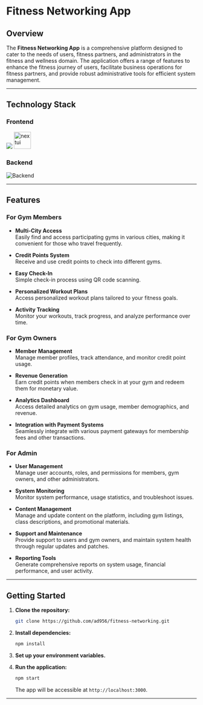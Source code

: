 # Fitness Networking App

## Overview

The **Fitness Networking App** is a comprehensive platform designed to cater to the needs of users, fitness partners, and administrators in the fitness and wellness domain. The application offers a range of features to enhance the fitness journey of users, facilitate business operations for fitness partners, and provide robust administrative tools for efficient system management.

---

## Technology Stack

### Frontend

<p>
  <img src="https://skillicons.dev/icons?i=react,tailwindcss,redux&perline=10&theme=dark" />
  <img src="https://avatars.githubusercontent.com/u/86160567?s=280&v=4" height="45" width="45" alt="nextui" />
</p>

### Backend

![Backend](https://skillicons.dev/icons?i=nodejs,expressjs,sequelize,redis,mysql&perline=10&theme=dark)

---

## Features

### For Gym Members

- **Multi-City Access**  
  Easily find and access participating gyms in various cities, making it convenient for those who travel frequently.

- **Credit Points System**  
  Receive and use credit points to check into different gyms.

- **Easy Check-In**  
  Simple check-in process using QR code scanning.

- **Personalized Workout Plans**  
  Access personalized workout plans tailored to your fitness goals.

- **Activity Tracking**  
  Monitor your workouts, track progress, and analyze performance over time.

### For Gym Owners

- **Member Management**  
  Manage member profiles, track attendance, and monitor credit point usage.

- **Revenue Generation**  
  Earn credit points when members check in at your gym and redeem them for monetary value.

- **Analytics Dashboard**  
  Access detailed analytics on gym usage, member demographics, and revenue.

- **Integration with Payment Systems**  
  Seamlessly integrate with various payment gateways for membership fees and other transactions.

### For Admin

- **User Management**  
  Manage user accounts, roles, and permissions for members, gym owners, and other administrators.

- **System Monitoring**  
  Monitor system performance, usage statistics, and troubleshoot issues.

- **Content Management**  
  Manage and update content on the platform, including gym listings, class descriptions, and promotional materials.

- **Support and Maintenance**  
  Provide support to users and gym owners, and maintain system health through regular updates and patches.

- **Reporting Tools**  
  Generate comprehensive reports on system usage, financial performance, and user activity.

---

## Getting Started

1. **Clone the repository:**

   ```bash
   git clone https://github.com/ad956/fitness-networking.git
   ```

2. **Install dependencies:**

   ```bash
   npm install
   ```

3. **Set up your environment variables.**

4. **Run the application:**

   ```bash
   npm start
   ```

   The app will be accessible at `http://localhost:3000`.

---
